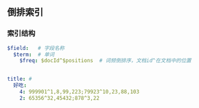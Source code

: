 ## 倒排索引

### 索引结构

```yaml
$field:   # 字段名称
  $term:  # 单词
    $freq: $docId^$positions  # 词频倒排序，文档id^在文档中的位置


title: # 
  好吃: 
    4: 999901^1,8,99,223;79923^10,23,88,103
    2: 65356^32,45432;878^3,22
```




